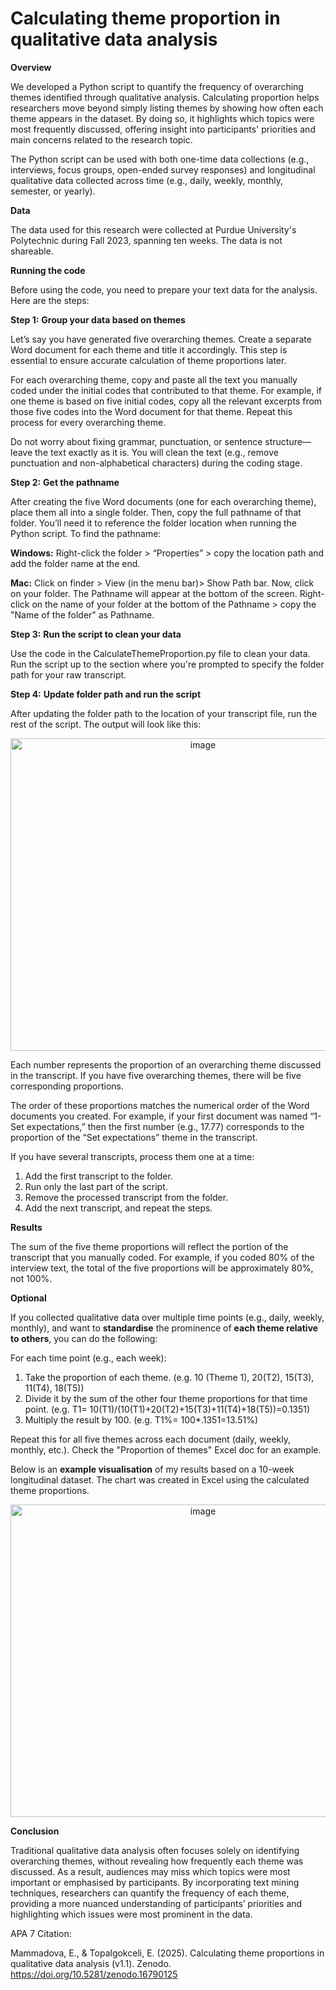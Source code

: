 # Calculating theme proportion in qualitative data analysis
**Overview**

We developed a Python script to quantify the frequency of overarching themes identified through qualitative analysis. Calculating proportion helps researchers move beyond simply listing themes by showing how often each theme appears in the dataset. By doing so, it highlights which topics were most frequently discussed, offering insight into participants' priorities and main concerns related to the research topic.

The Python script can be used with both one-time data collections (e.g., interviews, focus groups, open-ended survey responses) and longitudinal qualitative data collected across time (e.g., daily, weekly, monthly, semester, or yearly).

**Data**

The data used for this research were collected at Purdue University's Polytechnic during Fall 2023, spanning ten weeks. The data is not shareable.

**Running the code**

Before using the code, you need to prepare your text data for the analysis. Here are the steps: 

**Step 1:** **Group your data based on themes**

Let’s say you have generated five overarching themes. Create a separate Word document for each theme and title it accordingly. This step is essential to ensure accurate calculation of theme proportions later.

For each overarching theme, copy and paste all the text you manually coded under the initial codes that contributed to that theme. For example, if one theme is based on five initial codes, copy all the relevant excerpts from those five codes into the Word document for that theme. Repeat this process for every overarching theme.

Do not worry about fixing grammar, punctuation, or sentence structure—leave the text exactly as it is. You will clean the text (e.g., remove punctuation and non-alphabetical characters) during the coding stage.

**Step 2:** **Get the pathname**

After creating the five Word documents (one for each overarching theme), place them all into a single folder. Then, copy the full pathname of that folder. You’ll need it to reference the folder location when running the Python script. To find the pathname: 

**Windows:** Right-click the folder > “Properties” > copy the location path and add the folder name at the end.

**Mac:** Click on finder > View (in the menu bar)> Show Path bar. Now, click on your folder. The Pathname will appear at the bottom of the screen. Right-click on the name of your folder at the bottom of the Pathname > copy the "Name of the folder" as Pathname.

**Step 3:** **Run the script to clean your data**

Use the code in the CalculateThemeProportion.py file to clean your data. Run the script up to the section where you're prompted to specify the folder path for your raw transcript.

**Step 4:** **Update folder path and run the script**

After updating the folder path to the location of your transcript file, run the rest of the script.
The output will look like this:

<div align="center">
  <img width="600" height="500" alt="image" src="https://github.com/user-attachments/assets/6d1d4a50-0083-49c1-a68d-81080abb1d8b" />
</div>

Each number represents the proportion of an overarching theme discussed in the transcript. If you have five overarching themes, there will be five corresponding proportions.

The order of these proportions matches the numerical order of the Word documents you created. For example, if your first document was named “1-Set expectations,” then the first number (e.g., 17.77) corresponds to the proportion of the “Set expectations” theme in the transcript.

If you have several transcripts, process them one at a time: 
1)	Add the first transcript to the folder.
2)	Run only the last part of the script.
3)	Remove the processed transcript from the folder.
4)	Add the next transcript, and repeat the steps.

**Results**

The sum of the five theme proportions will reflect the portion of the transcript that you manually coded. For example, if you coded 80% of the interview text, the total of the five proportions will be approximately 80%, not 100%.

**Optional**

If you collected qualitative data over multiple time points (e.g., daily, weekly, monthly), and want to **standardise** the prominence of **each theme relative to others**, you can do the following:

For each time point (e.g., each week):
1) Take the proportion of each theme. (e.g. 10 (Theme 1), 20(T2), 15(T3), 11(T4), 18(T5))
2) Divide it by the sum of the other four theme proportions for that time point. (e.g. T1= 10(T1)/(10(T1)+20(T2)+15(T3)+11(T4)+18(T5))=0.1351)
3) Multiply the result by 100. (e.g. T1%= 100*.1351=13.51%)

Repeat this for all five themes across each document (daily, weekly, monthly, etc.). Check the "Proportion of themes" Excel doc for an example.

Below is an **example visualisation** of my results based on a 10-week longitudinal dataset. The chart was created in Excel using the calculated theme proportions.

<div align="center">
<img width="600" height="500" alt="image" src="https://github.com/user-attachments/assets/7aa58107-26ee-45af-bc36-924a8d9c75a4" />
</div>

**Conclusion**

Traditional qualitative data analysis often focuses solely on identifying overarching themes, without revealing how frequently each theme was discussed. As a result, audiences may miss which topics were most important or emphasised by participants. By incorporating text mining techniques, researchers can quantify the frequency of each theme, providing a more nuanced understanding of participants’ priorities and highlighting which issues were most prominent in the data.

APA 7 Citation: 

Mammadova, E., & Topalgokceli, E. (2025). Calculating theme proportions in qualitative data analysis (v1.1). Zenodo. https://doi.org/10.5281/zenodo.16790125





